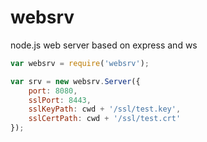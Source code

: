 websrv
======

node.js web server based on express and ws

```js
var websrv = require('websrv');

var srv = new websrv.Server({
    port: 8080,
    sslPort: 8443,
    sslKeyPath: cwd + '/ssl/test.key',
    sslCertPath: cwd + '/ssl/test.crt'
});
```